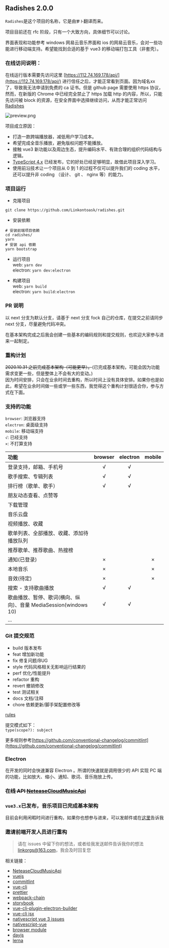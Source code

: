 ## Radishes 2.0.0

`Radishes`是这个项目的名称，它是由`萝卜`翻译而来。

项目目前还在 rfc 阶段，只有一个大致方向，具体细节可以讨论。

界面表现和功能参考 windows 网易云音乐界面和 ios 的网易云音乐，会对一些功能进行移动端支持。希望能找到合适的基于 vue3 的移动端打包工具（非套壳）。

### 在线访问说明：

在线运行版本需要先访问这里 [https://112.74.169.178/api/](https://112.74.169.178/api/) 进行信任之后，才能正常看到页面。因为域名xx了，导致我无法申请到免费的 ca 证书。但是 github page 需要使用 https 协议，然而，在新版的 Chrome 中已经完全禁止了 https 加载 http 的内容，所以，只能先访问被 block 的资源，在安全界面中选择继续访问，从而才能正常访问 [Radishes](https://hq001.github.io/)

![preview.png](https://i.loli.net/2020/12/16/WM6helIutU17SOm.png)

项目成立原因：

- 打造一款跨端播放器，减低用户学习成本。
- 希望完成全音乐播放，避免版权问题不能播放。
- 接触 vue3 新功能以及周边生态，提升编码水平、有效合理的组织代码结构与逻辑。
- [TypeScript 4.x](https://github.com/Microsoft/TypeScript) 已经发布，它的好处已经足够明显，故借此项目深入学习。
- 使用前沿技术让一个项目从 0 到 1 的过程不仅可以提升我们的 coding 水平，还可以提升非 coding （设计、 git 、 nginx 等）的能力。

### 项目运行

- 克隆项目

`git clone https://github.com/Linkontoask/radishes.git`

- 安装依赖

```shell
# 安装前端项目依赖
cd radishes/
yarn
# 安装 api 依赖
yarn bootstrap
```

- 运行项目  
  web: `yarn dev`  
  electron: `yarn dev:electron`

- 构建项目  
  web: `yarn build`  
  electron: `yarn build:electron`

### PR 说明

以 next 分支为默认分支，请基于 next 分支 fock 自己的仓库，在提交之前请同步 next 分支，尽量避免代码冲突。

在基本架构完成之后我会创建一些基本的编码规则和提交规则，也欢迎大家参与进来一起制定。

### 重构计划

~~2020.10.31 之前完成基本架构（可能更早）。~~(已完成基本架构，可能会因为功能需求变更一些，但是整体上不会有大的变动。)  
因为时间安排，只会在业余时间去重构，所以时间上没有具体安排。如果你也是如此，希望在业余时间做一些或学一些东西，我觉得这个重构计划很适合你，参与方式在下面。

### 支持的功能

`browser`: 浏览器支持  
`electron`: 桌面级支持  
`mobile`: 移动端支持  
`√`: 已经支持  
`×`: 不打算支持

| 功能                                                            | browser | electron | mobile |
| :-------------------------------------------------------------- | :-----: | :------: | :----: |
| 登录支持，邮箱、手机号                                          |    √    |    √     |        |
| 歌手搜索、专辑列表                                              |    √    |   √      |        |
| 排行榜（歌单、歌手）                                            |    √     |    √      |        |
| 朋友动态查看、点赞等                                            |         |          |        |
| 下载管理                                                        |         |          |        |
| 音乐云盘                                                        |         |          |        |
| 视频播放、收藏                                                  |         |          |        |
| 歌单列表、全部播放、收藏、添加待播放队列                        |         |          |        |
| 推荐歌单、推荐歌曲、热搜榜                                      |         |          |        |
| 通知(已登录)                                                    |    ×    |          |   ×    |
| 本地音乐                                                        |    ×    |          |   ×    |
| 音效(待定)                                                      |    ×    |          |   ×    |
| 搜索 - 支持歌曲播放                                             |    √    |    √     |        |
| 歌曲播放、暂停、歌词(横向、纵向)、音量 MediaSession(windows 10) |    √    |    √     |        |
| ...                                                             |         |          |        |

### Git 提交规范

- build 版本发布
- feat 增加新功能
- fix 修复问题/BUG
- style 代码风格相关无影响运行结果的
- perf 优化/性能提升
- refactor 重构
- revert 撤销修改
- test 测试相关
- docs 文档/注释
- chore 依赖更新/脚手架配置修改等

[rules](https://github.com/conventional-changelog/commitlint/blob/master/%40commitlint/config-conventional/index.js)

提交模式如下：  
`type(scope?): subject`

更多规则参考[https://github.com/conventional-changelog/commitlint](https://github.com/conventional-changelog/commitlint)

### Electron

在开发的同时会快速兼容 Electron 。所谓的快速就是调用很少的 API 实现 PC 端的功能，比如放大、缩小、通知、歌词、音乐拖放上传。

### ~~在线 API [NeteaseCloudMusicApi](https://music.linkorg.club/)~~

### `vue3.x`已发布，音乐项目已完成基本架构

目前会利用闲暇时间进行重构，如果你也想参与进来，可以发邮件或在[这里](https://github.com/Linkontoask/radishes/issues/6)告诉我

### 邀请前端开发人员进行重构

> 请在 issues 中留下你的想法，或者给我发送邮件告诉我你的想法 [linkorgs@163.com](linkorgs@163.com)，我会及时回复您

相关链接：

- [NeteaseCloudMusicApi](https://github.com/Binaryify/NeteaseCloudMusicApi)
- [vuejs](https://v3.vuejs.org/)
- [commitlint](https://commitlint.js.org/#/)
- [vue-cli](https://cli.vuejs.org/zh/)
- [prettier](https://prettier.io/)
- [webpack-chain](https://github.com/neutrinojs/webpack-chain#getting-started)
- [storybook](https://github.com/storybookjs/storybook/tree/next/app/vue)
- [vue-cli-plugin-electron-builder](https://github.com/nklayman/vue-cli-plugin-electron-builder)
- [vue-cli jsx](https://github.com/vuejs/jsx-next/blob/dev/packages/babel-plugin-jsx/README-zh_CN.md)
- [nativescript vue 3 issues](https://github.com/nativescript-vue/nativescript-vue/issues/583)
- [nativescript-vue](https://github.com/nativescript-vue/nativescript-vue)
- [browser module](https://philipwalton.com/articles/deploying-es2015-code-in-production-today/)
- [dayjs](https://day.js.org/docs/zh-CN/installation/installation)
- [lerna](https://github.com/lerna/lerna)
